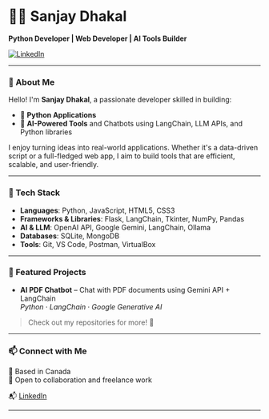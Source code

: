 # 👨‍💻 Sanjay Dhakal

**Python Developer | Web Developer | AI Tools Builder**

[![LinkedIn](https://img.shields.io/badge/LinkedIn-Connect-blue?style=flat&logo=linkedin)](https://www.linkedin.com/in/sanjay-dhakal-a97155214/)

---

### 🚀 About Me

Hello! I'm **Sanjay Dhakal**, a passionate developer skilled in building:

- 🐍 **Python Applications**
- 🤖 **AI-Powered Tools** and Chatbots using LangChain, LLM APIs, and Python libraries

I enjoy turning ideas into real-world applications. Whether it's a data-driven script or a full-fledged web app, I aim to build tools that are efficient, scalable, and user-friendly.

---

### 🔧 Tech Stack

- **Languages**: Python, JavaScript, HTML5, CSS3
- **Frameworks & Libraries**: Flask, LangChain, Tkinter, NumPy, Pandas
- **AI & LLM**: OpenAI API, Google Gemini, LangChain, Ollama
- **Databases**: SQLite, MongoDB
- **Tools**: Git, VS Code, Postman, VirtualBox

---

### 📌 Featured Projects

- **AI PDF Chatbot** – Chat with PDF documents using Gemini API + LangChain  
  _Python · LangChain · Google Generative AI_

> Check out my repositories for more! 🚀

---

### 📫 Connect with Me

📍 Based in Canada  
💼 Open to collaboration and freelance work

📬 [LinkedIn](https://www.linkedin.com/in/sanjay-dhakal-a97155214/)

---

<!-- Optional: GitHub Stats (add your username) -->
<!--
![Sanjay's GitHub Stats](https://github-readme-stats.vercel.app/api?username=YOUR_GITHUB_USERNAME&show_icons=true&theme=github_dark)
-->

